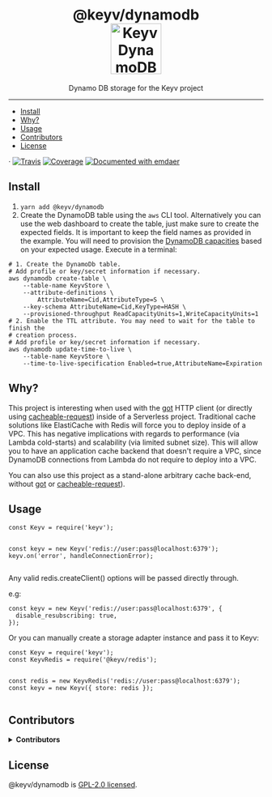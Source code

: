 <!--
  This file was generated by emdaer

  Its template can be found at .emdaer/README.emdaer.md
-->

<p></p><h1 align="center">
@keyv/dynamodb
    <br>
    <img src="https://upload.wikimedia.org/wikipedia/commons/f/fd/DynamoDB.png" alt="Keyv DynamoDB logo" title="Keyv DynamoDB logo" width="100">
</h1><p></p>
<p></p><p align="center">
Dynamo DB storage for the Keyv project
</p><p></p>
<hr>


<ul>
<li><a href="#install">Install</a></li>
<li><a href="#why">Why?</a></li>
<li><a href="#usage">Usage</a></li>
<li><a href="#contributors">Contributors</a></li>
<li><a href="#license">License</a></li>
</ul>

<p>· <a href="https://travis-ci.org/e0ipso/keyv-dynamodb/"><img src="https://img.shields.io/travis/e0ipso/keyv-dynamodb.svg?style=flat-square" alt="Travis"></a> <a href="https://coveralls.io/github/e0ipso/keyv-dynamodb/"><img src="https://img.shields.io/coveralls/github/e0ipso/keyv-dynamodb.svg?style=flat-square" alt="Coverage"></a> <a href="https://github.com/emdaer/emdaer"><img src="https://img.shields.io/badge/📓-documented%20with%20emdaer-F06632.svg?style=flat-square" alt="Documented with emdaer"></a></p>
<h2 id="install">Install</h2>
<ol>
<li><code>yarn add @keyv/dynamodb</code></li>
<li>Create the DynamoDB table using the <code>aws</code> CLI tool. Alternatively you can use
the web dashboard to create the table, just make sure to create the expected
fields. It is important to keep the field names as provided in the example. You
will need to provision the <a href="https://docs.aws.amazon.com/amazondynamodb/latest/developerguide/HowItWorks.ProvisionedThroughput.html">DynamoDB capacities</a>
based on your expected usage. Execute in a terminal:</li>
</ol>
<pre><code># 1. Create the DynamoDb table.
# Add profile or key/secret information if necessary.
aws dynamodb create-table \
    --table-name KeyvStore \
    --attribute-definitions \
        AttributeName=Cid,AttributeType=S \
    --key-schema AttributeName=Cid,KeyType=HASH \
    --provisioned-throughput ReadCapacityUnits=1,WriteCapacityUnits=1
# 2. Enable the TTL attribute. You may need to wait for the table to finish the
# creation process.
# Add profile or key/secret information if necessary.
aws dynamodb update-time-to-live \
    --table-name KeyvStore \
    --time-to-live-specification Enabled=true,AttributeName=Expiration
</code></pre><h2 id="why-">Why?</h2>
<p>This project is interesting when used with the <a href="npmjs.com/package/got">got</a> HTTP
client (or directly using
<a href="npmjs.com/package/cacheable-request">cacheable-request</a>) inside of a Serverless
project. Traditional cache solutions like ElastiCache with Redis will force you
to deploy inside of a VPC. This has negative implications with regards to
performance (via Lambda cold-starts) and scalability (via limited subnet size).
This will allow you to have an application cache backend that doesn&#39;t require a
VPC, since DynamoDB connections from Lambda do not require to deploy into a VPC.</p>
<p>You can also use this project as a stand-alone arbitrary cache back-end, without
<a href="npmjs.com/package/got">got</a> or
<a href="npmjs.com/package/cacheable-request">cacheable-request</a>).</p>
<h2 id="usage">Usage</h2>
<pre><code class="lang-js">const Keyv = require(&#39;keyv&#39;);

const keyv = new Keyv(&#39;redis://user:pass@localhost:6379&#39;);
keyv.on(&#39;error&#39;, handleConnectionError);
</code></pre>
<p>Any valid redis.createClient() options will be passed directly through.</p>
<p>e.g:</p>
<pre><code class="lang-js">const keyv = new Keyv(&#39;redis://user:pass@localhost:6379&#39;, {
  disable_resubscribing: true,
});
</code></pre>
<p>Or you can manually create a storage adapter instance and pass it to Keyv:</p>
<pre><code class="lang-js">const Keyv = require(&#39;keyv&#39;);
const KeyvRedis = require(&#39;@keyv/redis&#39;);

const redis = new KeyvRedis(&#39;redis://user:pass@localhost:6379&#39;);
const keyv = new Keyv({ store: redis });
</code></pre>
<h2 id="contributors">Contributors</h2>
<details>
<summary><strong>Contributors</strong></summary><br>
<a title="Engineer and programmer focused on online applications." href="https://github.com/e0ipso">
  <img align="left" src="https://avatars0.githubusercontent.com/u/1140906?s=24">
</a>
<strong>Mateu Aguiló Bosch</strong>
<br><br>
</details>

<h2 id="license">License</h2>
<p>@keyv/dynamodb is <a href="./LICENSE">GPL-2.0 licensed</a>.</p>

